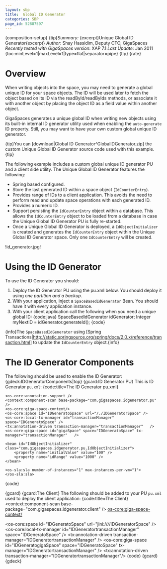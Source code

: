 ```yaml
---
layout: sbp
title:  Global ID Generator
categories: SBP
page_id: 52887597
---
```


{composition-setup}
{tip}*Summary:* {excerpt}Unique Global ID Generator{excerpt}
*Author*: Shay Hassidim, Deputy CTO, GigaSpaces
*Recently tested with GigaSpaces version*: XAP 7.1
*Last Update:* Jan 2011
{toc:minLevel=1|maxLevel=1|type=flat|separator=pipe}
{tip}
{rate}
#  Overview
When writing objects into the space, you may need to generate a global unique ID for your space objects. The ID will be used later to fetch the object based on its ID via the readById/readByIds methods, or associate it with another object by placing the object ID as a field value within another object.

GigaSpaces generates a unique global ID when writing new objects using its built-in internal ID generator utility used when enabling the `auto-generate` ID property. Still, you may want to have your own custom global unique ID generator.

{tip}You can [download|Global ID Generator^GlobalIDGenerator.zip] the custom Unique Global ID Generator source code used with this example.{tip}

The following example includes a custom global unique ID generator PU and a client side utility. The Unique Global ID Generator features the following:
- Spring based configured.
- Store the last generated ID within a space object (`IdCounterEntry`).
- Provides range of IDs to a client application. This avoids the need to perform read and update space operations with each generated ID.
- Provides a numeric ID.
- Support persisting the `IdCounterEntry` object within a database. This allows the `IdCounterEntry` object to be loaded from a database in case the Unique Global ID Generator PU is fully re-started.
- Once a Unique Global ID Generator is deployed, a `IdObjectInitializer` is created and generates the `IdCounterEntry` object within the Unique Global ID Generator space. Only one `IdCounterEntry` will be created.

!id_generator.jpg!

#  Using the ID Generator
To use the ID Generator you should:
1. Deploy the ID Generator PU using the pu.xml below. You should deploy it using *one partition and a backup*.
2. With your application, inject a `SpaceBasedIdGenerator` Bean. You should have it with every application instance.
3. With your client application call the following when you need a unique global ID:
{code:java}
SpaceBasedIdGenerator idGenerator;
Integer myNextID = idGenerator.generateId();
{code}

{info}The `SpaceBasedIdGenerator` using [Spring Transactions|http://static.springsource.org/spring/docs/2.0.x/reference/transaction.html] to update the `IdCounterEntry` object.{info}

#  The ID Generator Components
The following should be used to enable the ID Generator:
{gdeck:IDGeneratorComponents|top}
{gcard:ID Generator PU}
This is ID Generator `pu.xml`:
{code:title=The ID Generator pu.xml}
<?xml version="1.0" encoding="UTF-8"?>
<beans xmlns="http://www.springframework.org/schema/beans"
       xmlns:xsi="http://www.w3.org/2001/XMLSchema-instance"
       xmlns:context="http://www.springframework.org/schema/context"
       xmlns:os-core="http://www.openspaces.org/schema/core"
       xmlns:os-events="http://www.openspaces.org/schema/events"
       xmlns:os-sla="http://www.openspaces.org/schema/sla"
       xmlns:tx="http://www.springframework.org/schema/tx"
       xmlns:os-remoting="http://www.openspaces.org/schema/remoting"
       xsi:schemaLocation="http://www.springframework.org/schema/beans http://www.springframework.org/schema/beans/spring-beans.xsd
       http://www.springframework.org/schema/context http://www.springframework.org/schema/context/spring-context.xsd
       http://www.springframework.org/schema/tx http://www.springframework.org/schema/tx/spring-tx-2.0.xsd
       http://www.openspaces.org/schema/core http://www.openspaces.org/schema/core/openspaces-core.xsd
       http://www.openspaces.org/schema/events http://www.openspaces.org/schema/events/openspaces-events.xsd
       http://www.openspaces.org/schema/remoting http://www.openspaces.org/schema/remoting/openspaces-remoting.xsd
       http://www.openspaces.org/schema/sla http://www.openspaces.org/schema/sla/openspaces-sla.xsd">

	<os-core:annotation-support />
	<context:component-scan base-package="com.gigaspaces.idgenerator.pu" />
    <os-core:giga-space-context/>
    <os-core:space id="IDGeneratoSpace" url="/./IDGeneratorSpace" />
    <os-core:local-tx-manager id="transactionManager" space="IDGeneratoSpace" />
	<tx:annotation-driven transaction-manager="transactionManager"   />
    <os-core:giga-space id="gigaSpace" space="IDGeneratoSpace" tx-manager="transactionManager"   />

<!-- ========================================================================================================== -->

	<bean id="IdObjectInitializer" class="com.gigaspaces.idgenerator.pu.IdObjectInitializer">
	   	<property name="initialValue" value="100" />
	   	<property name="idRange" value="1000" />
	</bean>

    <os-sla:sla number-of-instances="1" max-instances-per-vm="1">
    </os-sla:sla>

</beans>
{code}

{gcard}
{gcard:The Client}
The following should be added to your PU `pu.xml` used to deploy the client application:
{code:title=The Client}
<context:component-scan base-package="com.gigaspaces.idgenerator.client" />
<os-core:giga-space-context/>

<os-core:space id="IDGeneratoSpace" url="jini://*/*/IDGeneratorSpace" />
<os-core:local-tx-manager id="IDGeneratortransactionManager" space="IDGeneratoSpace" />
<tx:annotation-driven transaction-manager="IDGeneratortransactionManager"   />
<os-core:giga-space id="IDGeneratogigaSpace" space="IDGeneratoSpace" tx-manager="IDGeneratortransactionManager"   />
<tx:annotation-driven transaction-manager="IDGeneratortransactionManager"/>
<bean id="idGenerator" class="com.gigaspaces.idgenerator.client.SpaceBasedIdGenerator"/>
{code}
{gcard}
{gdeck}